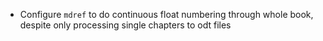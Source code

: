 - Configure `mdref` to do continuous float numbering through whole book, despite
  only processing single chapters to odt files
